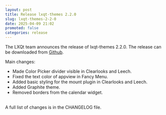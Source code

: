 ```yaml
---
layout: post
title: Release lxqt-themes 2.2.0
slug: lxqt-themes-2-2-0
date: 2025-04-09 21:02
promoted: false
categories: release
---
```

The LXQt team announces the release of lxqt-themes 2.2.0.
The release can be downloaded from [Github](https://github.com/lxqt/lxqt-themes/releases).

Main changes:

 * Made Color Picker divider visible in Clearlooks and Leech.
 * Fixed the text color of appview in Fancy Menu.
 * Added basic styling for the mount plugin in Clearlooks and Leech.
 * Added Graphite theme.
 * Removed borders from the calendar widget.

<br/>
A full list of changes is in the CHANGELOG file.
<br/>
